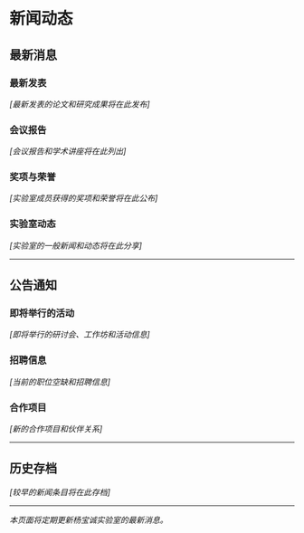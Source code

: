 # 新闻动态

## 最新消息

### 最新发表

*[最新发表的论文和研究成果将在此发布]*

### 会议报告

*[会议报告和学术讲座将在此列出]*

### 奖项与荣誉

*[实验室成员获得的奖项和荣誉将在此公布]*

### 实验室动态

*[实验室的一般新闻和动态将在此分享]*

---

## 公告通知

### 即将举行的活动

*[即将举行的研讨会、工作坊和活动信息]*

### 招聘信息

*[当前的职位空缺和招聘信息]*

### 合作项目

*[新的合作项目和伙伴关系]*

---

## 历史存档

*[较早的新闻条目将在此存档]*

---

*本页面将定期更新杨宝诚实验室的最新消息。*
